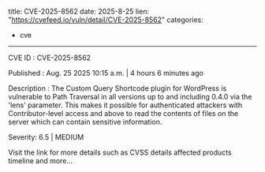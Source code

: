 
title: CVE-2025-8562
date: 2025-8-25
lien: "https://cvefeed.io/vuln/detail/CVE-2025-8562"
categories:
  - cve
---

CVE ID : CVE-2025-8562

Published :  Aug. 25
2025
10:15 a.m. | 4 hours
6 minutes ago

Description : The Custom Query Shortcode plugin for WordPress is vulnerable to Path Traversal in all versions up to
and including
0.4.0 via the 'lens' parameter. This makes it possible for authenticated attackers
with Contributor-level access and above
to read the contents of files on the server
which can contain sensitive information.

Severity: 6.5 | MEDIUM

Visit the link for more details
such as CVSS details
affected products
timeline
and more...
